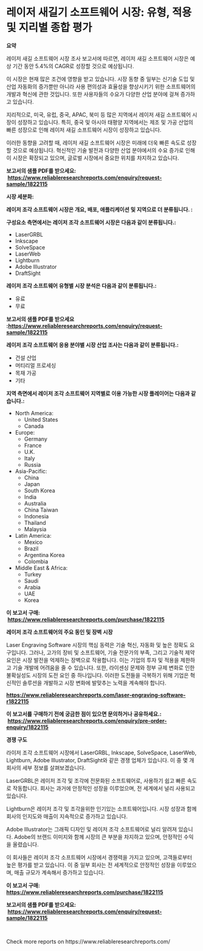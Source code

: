 <p><h1>레이저 새길기 소프트웨어 시장: 유형, 적용 및 지리별 종합 평가</h1></p><p><strong>요약</strong></p>
<p><p>레이저 새길 소프트웨어 시장 조사 보고서에 따르면, 레이저 새길 소프트웨어 시장은 예상 기간 동안 5.4%의 CAGR로 성장할 것으로 예상됩니다. </p><p>이 시장은 현재 많은 조건에 영향을 받고 있습니다. 시장 동향 중 일부는 신기술 도입 및 산업 자동화의 증가뿐만 아니라 사용 편의성과 효율성을 향상시키기 위한 소프트웨어의 개발과 혁신에 관한 것입니다. 또한 사용자들의 수요가 다양한 산업 분야에 걸쳐 증가하고 있습니다.</p><p>지리적으로, 미국, 유럽, 중국, APAC, 북미 등 많은 지역에서 레이저 새길 소프트웨어 시장이 성장하고 있습니다. 특히, 중국 및 아시아 태평양 지역에서는 제조 및 가공 산업의 빠른 성장으로 인해 레이저 새길 소프트웨어 시장이 성장하고 있습니다.</p><p>이러한 동향을 고려할 때, 레이저 새길 소프트웨어 시장은 미래에 더욱 빠른 속도로 성장할 것으로 예상됩니다. 혁신적인 기술 발전과 다양한 산업 분야에서의 수요 증가로 인해 이 시장은 확장되고 있으며, 글로벌 시장에서 중요한 위치를 차지하고 있습니다.</p></p>
<p><strong>보고서의 샘플 PDF를 받으세요: &nbsp;<a href="https://www.reliableresearchreports.com/enquiry/request-sample/1822115">https://www.reliableresearchreports.com/enquiry/request-sample/1822115</a></strong></p>
<p><strong>시장 세분화:</strong></p>
<p><strong> 레이저 조각 소프트웨어 시장은 개요, 배포, 애플리케이션 및 지역으로 더 분류됩니다. :</strong></p>
<p><strong>구성요소 측면에서는 레이저 조각 소프트웨어 시장은 다음과 같이 분류됩니다.:</strong></p>
<p><ul><li>LaserGRBL</li><li>Inkscape</li><li>SolveSpace</li><li>LaserWeb</li><li>Lightburn</li><li>Adobe Illustrator</li><li>DraftSight</li></ul></p>
<p><strong> 레이저 조각 소프트웨어 유형별 시장 분석은 다음과 같이 분류됩니다.:</strong></p>
<p><ul><li>유료</li><li>무료</li></ul></p>
<p><strong>보고서의 샘플 PDF를 받으세요 :<a href="https://www.reliableresearchreports.com/enquiry/request-sample/1822115">https://www.reliableresearchreports.com/enquiry/request-sample/1822115</a></strong></p>
<p><strong> 레이저 조각 소프트웨어 응용 분야별 시장 산업 조사는 다음과 같이 분류됩니다.:</strong></p>
<p><ul><li>건설 산업</li><li>머티리얼 프로세싱</li><li>목재 가공</li><li>기타</li></ul></p>
<p><strong>지역 측면에서 레이저 조각 소프트웨어 지역별로 이용 가능한 시장 플레이어는 다음과 같습니다.:</strong></p>
<p><ul>
    <li>
        North America:
        <ul>
            <li>United States</li>
            <li>Canada</li>
        </ul>
    </li>
    <li>
        Europe:
        <ul>
            <li>Germany</li>
            <li>France</li>
            <li>U.K.</li>
            <li>Italy</li>
            <li>Russia</li>
        </ul>
    </li>
    <li>
        Asia-Pacific:
        <ul>
            <li>China</li>
            <li>Japan</li>
            <li>South Korea</li>
            <li>India</li>
            <li>Australia</li>
            <li>China Taiwan</li>
            <li>Indonesia</li>
            <li>Thailand</li>
            <li>Malaysia</li>
        </ul>
    </li>
    <li>
        Latin America:
        <ul>
            <li>Mexico</li>
            <li>Brazil</li>
            <li>Argentina Korea</li>
            <li>Colombia</li>
        </ul>
    </li>
    <li>
        Middle East & Africa:
        <ul>
            <li>Turkey</li>
            <li>Saudi</li>
            <li>Arabia</li>
            <li>UAE</li>
            <li>Korea</li>
        </ul>
    </li>
    </ul></p>
<p><strong>이 보고서 구매: &nbsp;<a href="https://www.reliableresearchreports.com/purchase/1822115">https://www.reliableresearchreports.com/purchase/1822115</a></strong></p>
<p><strong>레이저 조각 소프트웨어의 주요 동인 및 장벽 시장</strong></p>
<p><p>Laser Engraving Software 시장의 핵심 동력은 기술 혁신, 자동화 및 높은 정확도 요구입니다. 그러나, 고가의 장비 및 소프트웨어, 기술 전문가의 부족, 그리고 기술적 제약 요인은 시장 발전을 억제하는 장벽으로 작용합니다. 이는 기업의 투자 및 적용을 제한하고 기술 개발에 어려움을 줄 수 있습니다. 또한, 라이센싱 문제와 정부 규제 변화로 인한 불확실성도 시장의 도전 요인 중 하나입니다. 이러한 도전들을 극복하기 위해 기업은 혁신적인 솔루션을 개발하고 시장 변화에 발맞추는 노력을 계속해야 합니다.</p></p>
<p><strong><a href="https://www.reliableresearchreports.com/laser-engraving-software-r1822115">https://www.reliableresearchreports.com/laser-engraving-software-r1822115</a></strong></p>
<p><strong>이 보고서를 구매하기 전에 궁금한 점이 있으면 문의하거나 공유하세요.: &nbsp;<a href="https://www.reliableresearchreports.com/enquiry/pre-order-enquiry/1822115">https://www.reliableresearchreports.com/enquiry/pre-order-enquiry/1822115</a></strong></p>
<p><strong>경쟁 구도</strong></p>
<p><p>라이저 조각 소프트웨어 시장에서 LaserGRBL, Inkscape, SolveSpace, LaserWeb, Lightburn, Adobe Illustrator, DraftSight와 같은 경쟁 업체가 있습니다. 이 중 몇 개 회사의 세부 정보를 살펴보겠습니다.</p><p>LaserGRBL은 레이저 조각 및 조각에 전문화된 소프트웨어로, 사용하기 쉽고 빠른 속도로 작동합니다. 회사는 과거에 안정적인 성장을 이루었으며, 전 세계에서 널리 사용되고 있습니다.</p><p>Lightburn은 레이저 조각 및 조각을위한 인기있는 소프트웨어입니다. 시장 성장과 함께 회사의 인지도와 매출이 지속적으로 증가하고 있습니다.</p><p>Adobe Illustrator는 그래픽 디자인 및 레이저 조각 소프트웨어로 널리 알려져 있습니다. Adobe의 브랜드 이미지와 함께 시장의 큰 부분을 차지하고 있으며, 안정적인 수익을 올렸습니다.</p><p>이 회사들은 레이저 조각 소프트웨어 시장에서 경쟁력을 가지고 있으며, 고객들로부터 높은 평가를 받고 있습니다. 이 중 일부 회사는 전 세계적으로 안정적인 성장을 이루었으며, 매출 규모가 계속해서 증가하고 있습니다.</p></p>
<p><strong>이 보고서 구매: &nbsp; <a href="https://www.reliableresearchreports.com/purchase/1822115">https://www.reliableresearchreports.com/purchase/1822115</a></strong></p>
<p><strong>보고서의 샘플 PDF를 받으세요: &nbsp;<a href="https://www.reliableresearchreports.com/enquiry/request-sample/1822115">https://www.reliableresearchreports.com/enquiry/request-sample/1822115</a></strong><strong></strong></p>
<p>&nbsp;</p>
<p>Check more reports on https://www.reliableresearchreports.com/</p>